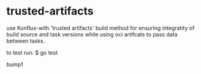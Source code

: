 # trusted-artifacts

use Konflux-with 'trusted artifacts' build method for ensuring integratity of build source and task versions while using oci artifcats to pass data between tasks.


to test run:
$ go test


bump1


